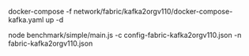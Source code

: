 docker-compose -f network/fabric/kafka2orgv110/docker-compose-kafka.yaml up -d

node benchmark/simple/main.js -c config-fabric-kafka2orgv110.json -n fabric-kafka2orgv110.json